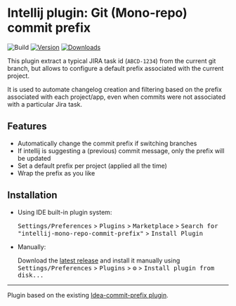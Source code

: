 # Intellij plugin: Git (Mono-repo) commit prefix

![Build](https://github.com/guiohm/intellij-mono-repo-commit-prefix/workflows/Build/badge.svg)
[![Version](https://img.shields.io/jetbrains/plugin/v/PLUGIN_ID.svg)](https://plugins.jetbrains.com/plugin/PLUGIN_ID)
[![Downloads](https://img.shields.io/jetbrains/plugin/d/PLUGIN_ID.svg)](https://plugins.jetbrains.com/plugin/PLUGIN_ID)


<!-- Plugin description -->
This plugin extract a typical JIRA task id (`ABCD-1234`) from the current git branch, but allows to configure a default prefix 
associated with the current project.

It is used to automate changelog creation and filtering based on the prefix associated with each project/app,
even when commits were not associated with a particular Jira task.

## Features
* Automatically change the commit prefix if switching branches
* If intellij is suggesting a (previous) commit message, only the prefix will be updated
* Set a default prefix per project (applied all the time)
* Wrap the prefix as you like

<!-- Plugin description end -->
## Installation

- Using IDE built-in plugin system:
  
  <kbd>Settings/Preferences</kbd> > <kbd>Plugins</kbd> > <kbd>Marketplace</kbd> > <kbd>Search for "intellij-mono-repo-commit-prefix"</kbd> >
  <kbd>Install Plugin</kbd>
  
- Manually:

  Download the [latest release](https://github.com/guiohm/intellij-mono-repo-commit-prefix/releases/latest) and install it manually using
  <kbd>Settings/Preferences</kbd> > <kbd>Plugins</kbd> > <kbd>⚙️</kbd> > <kbd>Install plugin from disk...</kbd>


---
Plugin based on the existing [Idea-commit-prefix plugin](https://github.com/thomasrepnik/idea-commit-prefix-plugin).

[template]: https://github.com/JetBrains/intellij-platform-plugin-template

